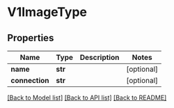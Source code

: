 # V1ImageType

## Properties
Name | Type | Description | Notes
------------ | ------------- | ------------- | -------------
**name** | **str** |  | [optional] 
**connection** | **str** |  | [optional] 

[[Back to Model list]](../README.md#documentation-for-models) [[Back to API list]](../README.md#documentation-for-api-endpoints) [[Back to README]](../README.md)


